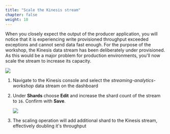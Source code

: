 ```yaml
---
title: "Scale the Kinesis stream"
chapter: false
weight: 10
---
```


When you closely expect the output of the producer application, you will notice that it is experiencing write provisioned throughput exceeded exceptions and cannot send data fast enough. For the purpose of the workshop, the Kinesis data stream has been deliberately under provisioned. As this would be a major problem for production environments, you'll now scale the stream to increase its capacity.

![](/images/intellij-13-replay-lag-copy.png)

1. Navigate to the Kinesis console and select the *streaming-analytics-workshop* data stream on the dashboard

1. Under **Shards** choose **Edit** and increase the shard count of the stream to `16`. Confirm with **Save**.

	![](/images/kds-update-shards.png)

1. The scaling operation will add additional shard to the Kinesis stream, effectively doubling it's throughput
